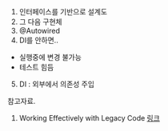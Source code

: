 1. 인터페이스를 기반으로 설계도 
2. 그 다음 구현체
3. @Autowired
4. DI를 안하면..
  - 실행중에 변경 불가능
  - 테스트 힘듬
5. DI : 외부에서 의존성 주입

참고자료.

1. Working Effectively with Legacy Code <a href="https://github.com/oolee/software-development-ebooks/blob/master/%5BWorking%20Effectively%20with%20Legacy%20Code%20(Robert%20C.%20Martin%20Series)%20Kindle%20Edition%20by%20Michael%20Feathers%20-%202005%5D.pdf">
링크</a>
